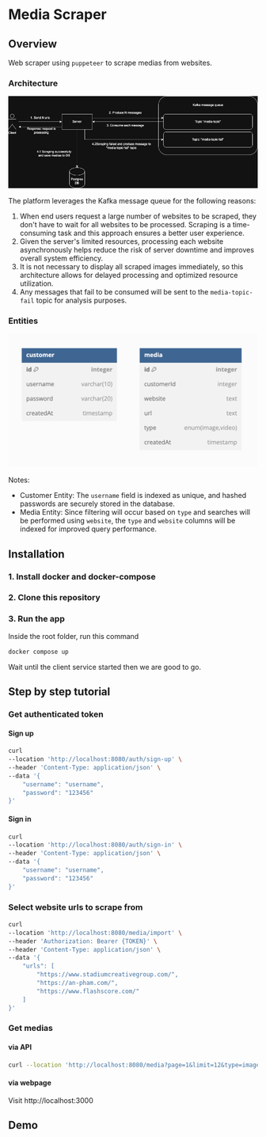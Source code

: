 # Media Scraper

## Overview

Web scraper using `puppeteer` to scrape medias from websites.

### Architecture

![Architecture](./assets/architecture.jpg)

The platform leverages the Kafka message queue for the following reasons:

1. When end users request a large number of websites to be scraped, they don't have to wait for all websites to be processed. Scraping is a time-consuming task and this approach ensures a better user experience.
2. Given the server's limited resources, processing each website asynchronously helps reduce the risk of server downtime and improves overall system efficiency.
3. It is not necessary to display all scraped images immediately, so this architecture allows for delayed processing and optimized resource utilization.
4. Any messages that fail to be consumed will be sent to the `media-topic-fail` topic for analysis purposes.

### Entities

![Entities](./assets/entities.png)

Notes:

- Customer Entity: The `username` field is indexed as unique, and hashed passwords are securely stored in the database.
- Media Entity: Since filtering will occur based on `type` and searches will be performed using `website`, the `type` and `website` columns will be indexed for improved query performance.

## Installation

### 1. Install docker and docker-compose

### 2. Clone this repository

### 3. Run the app

Inside the root folder, run this command

```bash
docker compose up
```

Wait until the client service started then we are good to go.

## Step by step tutorial

### Get authenticated token

#### Sign up

```bash
curl
--location 'http://localhost:8080/auth/sign-up' \
--header 'Content-Type: application/json' \
--data '{
    "username": "username",
    "password": "123456"
}'
```

#### Sign in

```bash
curl
--location 'http://localhost:8080/auth/sign-in' \
--header 'Content-Type: application/json' \
--data '{
    "username": "username",
    "password": "123456"
}'
```

### Select website urls to scrape from

```bash
curl
--location 'http://localhost:8080/media/import' \
--header 'Authorization: Bearer {TOKEN}' \
--header 'Content-Type: application/json' \
--data '{
    "urls": [
        "https://www.stadiumcreativegroup.com/",
        "https://an-pham.com/",
        "https://www.flashscore.com/"
    ]
}'
```

### Get medias

#### via API

```bash
curl --location 'http://localhost:8080/media?page=1&limit=12&type=image&search=name'
```

#### via webpage

Visit http://localhost:3000

## Demo
